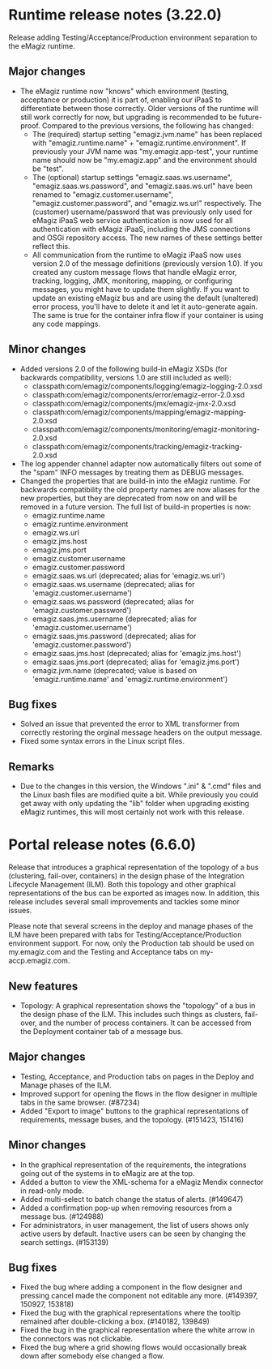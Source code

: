 # Runtime release notes (3.22.0)
Release adding Testing/Acceptance/Production environment separation to the eMagiz runtime.
## Major changes
- The eMagiz runtime now "knows" which environment (testing, acceptance or production) it is part of, enabling our iPaaS to differentiate between those correctly. Older versions of the runtime will still work correctly for now, but upgrading is recommended to be future-proof. Compared to the previous versions, the following has changed:
  - The (required) startup setting "emagiz.jvm.name" has been replaced with "emagiz.runtime.name" + "emagiz.runtime.environment". If previously your JVM name was "my.emagiz.app-test", your runtime name should now be "my.emagiz.app" and the environment should be "test".
  - The (optional) startup settings "emagiz.saas.ws.username", "emagiz.saas.ws.password", and "emagiz.saas.ws.url" have been renamed to "emagiz.customer.username", "emagiz.customer.password", and "emagiz.ws.url" respectively. The (customer) username/password that was previously only used for eMagiz iPaaS web service authentication is now used for all authentication with eMagiz iPaaS, including the JMS connections and OSGi repository access. The new names of these settings better reflect this.
  - All communication from the runtime to eMagiz iPaaS now uses version 2.0 of the message definitions (previously version 1.0). If you created any custom message flows that handle eMagiz error, tracking, logging, JMX, monitoring, mapping, or configuring messages, you might have to update them slightly. If you want to update an existing eMagiz bus and are using the default (unaltered) error process, you'll have to delete it and let it auto-generate again. The same is true for the container infra flow if your container is using any code mappings.
## Minor changes
- Added versions 2.0 of the following build-in eMagiz XSDs (for backwards compatibility, versions 1.0 are still included as well):
  - classpath:com/emagiz/components/logging/emagiz-logging-2.0.xsd
  - classpath:com/emagiz/components/error/emagiz-error-2.0.xsd
  - classpath:com/emagiz/components/jmx/emagiz-jmx-2.0.xsd
  - classpath:com/emagiz/components/mapping/emagiz-mapping-2.0.xsd
  - classpath:com/emagiz/components/monitoring/emagiz-monitoring-2.0.xsd
  - classpath:com/emagiz/components/tracking/emagiz-tracking-2.0.xsd
- The log appender channel adapter now automatically filters out some of the "spam" INFO messages by treating them as DEBUG messages.
- Changed the properties that are build-in into the eMagiz runtime. For backwards compatibility the old property names are now aliases for the new properties, but they are deprecated from now on and will be removed in a future version. The full list of build-in properties is now:
  - emagiz.runtime.name
  - emagiz.runtime.environment
  - emagiz.ws.url
  - emagiz.jms.host
  - emagiz.jms.port
  - emagiz.customer.username
  - emagiz.customer.password
  - emagiz.saas.ws.url (deprecated; alias for 'emagiz.ws.url')
  - emagiz.saas.ws.username (deprecated; alias for 'emagiz.customer.username')
  - emagiz.saas.ws.password (deprecated; alias for 'emagiz.customer.password')
  - emagiz.saas.jms.username (deprecated; alias for 'emagiz.customer.username')
  - emagiz.saas.jms.password (deprecated; alias for 'emagiz.customer.password')
  - emagiz.saas.jms.host (deprecated; alias for 'emagiz.jms.host')
  - emagiz.saas.jms.port (deprecated; alias for 'emagiz.jms.port')
  - emagiz.jvm.name (deprecated; value is based on 'emagiz.runtime.name' and 'emagiz.runtime.environment')
## Bug fixes
- Solved an issue that prevented the error to XML transformer from correctly restoring the orginal message headers on the output message.
- Fixed some syntax errors in the Linux script files.
## Remarks
- Due to the changes in this version, the Windows ".ini" & ".cmd" files and the Linux bash files are modified quite a bit. While previously you could get away with only updating the "lib" folder when upgrading existing eMagiz runtimes, this will most certainly not work with this release.

# Portal release notes (6.6.0)
Release that introduces a graphical representation of the topology of a bus (clustering, fail-over, containers) in the design phase of the Integration Lifecycle Management (ILM). Both this topology and other graphical representations of the bus can be exported as images now. In addition, this release includes several small improvements and tackles some minor issues.

Please note that several screens in the deploy and manage phases of the ILM have been prepared with tabs for Testing/Acceptance/Production environment support. For now, only the Production tab should be used on my.emagiz.com and the Testing and Acceptance tabs on my-accp.emagiz.com.
## New features
- Topology: A graphical representation shows the "topology" of a bus in the design phase of the ILM. This includes such things as clusters, fail-over, and the number of process containers. It can be accessed from the Deployment container tab of a message bus.
## Major changes
- Testing, Acceptance, and Production tabs on pages in the Deploy and Manage phases of the ILM.
- Improved support for opening the flows in the flow designer in multiple tabs in the same browser. (#87234)
- Added "Export to image" buttons to the graphical representations of requirements, message buses, and the topology. (#151423, 151416)
## Minor changes
- In the graphical representation of the requirements, the integrations going out of the systems in to eMagiz are at the top.
- Added a button to view the XML-schema for a eMagiz Mendix connector in read-only mode.
- Added multi-select to batch change the status of alerts. (#149647)
- Added a confirmation pop-up when removing resources from a message bus. (#124988)
- For administrators, in user management, the list of users shows only active users by default. Inactive users can be seen by changing the search settings. (#153139)
## Bug fixes
- Fixed the bug where adding a component in the flow designer and pressing cancel made the component not editable any more. (#149397, 150927, 153818)
- Fixed the bug with the graphical representations where the tooltip remained after double-clicking a box. (#140182, 139849)
- Fixed the bug in the graphical representation where the white arrow in the connectors was not clickable.
- Fixed the bug where a grid showing flows would occasionally break down after somebody else changed a flow.
